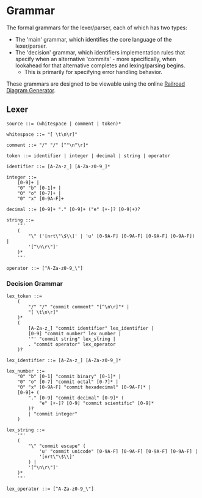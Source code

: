 # Grammar

The formal grammars for the lexer/parser, each of which has two types:

 - The 'main' grammar, which identifies the core language of the lexer/parser.
 - The 'decision' grammar, which identifiers implementation rules that specify
   when an alternative 'commits' - more specifically, when lookahead for that
   alternative completes and lexing/parsing begins.
    - This is primarily for specifying error handling behavior.

These grammars are designed to be viewable using the online
[Railroad Diagram Generator](https://www.bottlecaps.de/rr/ui).

## Lexer

```ebnf
source ::= (whitespace | comment | token)*

whitespace ::= "[ \t\n\r]"

comment ::= "/" "/" [^"\n"\r]*

token ::= identifier | integer | decimal | string | operator

identifier ::= [A-Za-z_] [A-Za-z0-9_]*

integer ::=
    [0-9]+ |
    "0" "b" [0-1]+ |
    "0" "o" [0-7]+ |
    "0" "x" [0-9A-F]+

decimal ::= [0-9]+ "." [0-9]+ ("e" [+-]? [0-9]+)?

string ::=
    '"'
    (
        "\" ('[nrt\"\$\\]' | 'u' [0-9A-F] [0-9A-F] [0-9A-F] [0-9A-F]) |
        '[^\n\r\"]'
    )*
    '"'

operator ::= [^A-Za-z0-9_\"]
```

### Decision Grammar

```ebnf
lex_token ::=
    (
        "/" "/" "commit comment" "[^\n\r]"* |
        "[ \t\n\r]"
    )*
    (
        [A-Za-z_] "commit identifier" lex_identifier |
        [0-9] "commit number" lex_number |
        '"' "commit string" lex_string |
        . "commit operator" lex_operator
    )?

lex_identifier ::= [A-Za-z_] [A-Za-z0-9_]*

lex_number ::=
    "0" "b" [0-1] "commit binary" [0-1]* |
    "0" "o" [0-7] "commit octal" [0-7]* |
    "0" "x" [0-9A-F] "commit hexadecimal" [0-9A-F]* |
    [0-9]+ (
        "." [0-9] "commit decimal" [0-9]* (
            "e" [+-]? [0-9] "commit scientific" [0-9]*
        )?
        | "commit integer"
    )

lex_string ::=
    '"'
    (
        "\" "commit escape" (
            'u' "commit unicode" [0-9A-F] [0-9A-F] [0-9A-F] [0-9A-F] |
            '[nrt\"\$\\]'
        ) |
        '[^\n\r\"]'
    )*
    '"'

lex_operator ::= [^A-Za-z0-9_\"]
```
